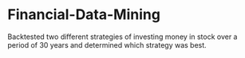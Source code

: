# Financial-Data-Mining
Backtested two different strategies of investing money in stock over a period of 30 years and determined which strategy was best.
